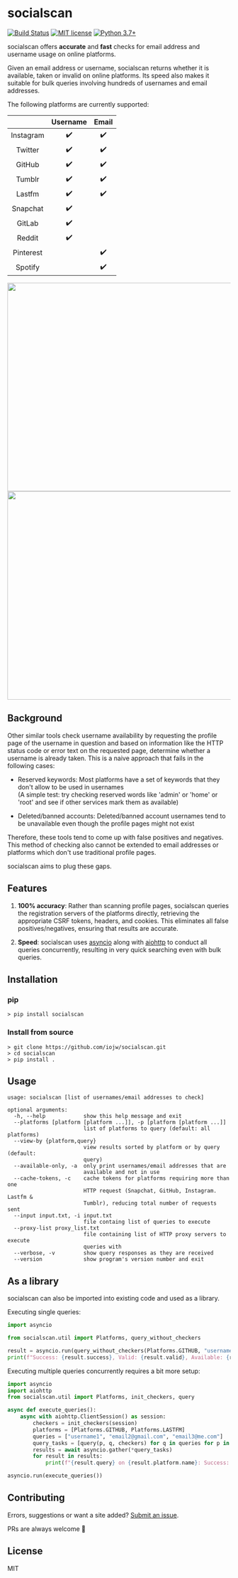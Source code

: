 # socialscan
[![Build Status](https://travis-ci.com/iojw/socialscan.svg?token=4yLRbSuqAQqrjanbzeXs&branch=master)](https://travis-ci.com/iojw/socialscan)
[![MIT license](https://img.shields.io/badge/License-MIT-blue.svg)](https://lbesson.mit-license.org/)
[![Python 3.7+](https://img.shields.io/badge/python-3.7+-green.svg)](https://www.python.org/downloads/)

socialscan offers **accurate** and **fast** checks for email address and username usage on online platforms.  

Given an email address or username, socialscan returns whether it is available, taken or invalid on online platforms. Its speed also makes it suitable for bulk queries involving hundreds of usernames and email addresses.

The following platforms are currently supported:   

|           | Username | Email |
|:---------:|:--------:|:--------:|
| Instagram |     ✔️    |   ✔️   |
| Twitter   |     ✔️    |   ✔️   |
|  GitHub   |     ✔️    |   ✔️   |
|   Tumblr  |     ✔️    |   ✔️   |
|  Lastfm  |     ✔️    |   ✔️   |
|  Snapchat |     ✔️    |         |
| GitLab    |     ✔️    |         |
| Reddit    |     ✔️    |         |
| Pinterest |            |   ✔️   |
|  Spotify  |            |   ✔️   |

<p>
<img src="https://github.com/iojw/socialscan/raw/master/demo/demo.gif" width="700" height="469"/>
<img src="https://github.com/iojw/socialscan/raw/master/demo/demo100.gif" width="700" height="469"/>
</p>

## Background

Other similar tools check username availability by requesting the profile page of the username in question and based on information like the HTTP status code or error text on the requested page, determine whether a username is already taken. This is a naive approach that fails in the following cases:

- Reserved keywords: Most platforms have a set of keywords that they don't allow to be used in usernames  
(A simple test: try checking reserved words like 'admin' or 'home' or 'root' and see if other services mark them as available)

- Deleted/banned accounts: Deleted/banned account usernames tend to be unavailable even though the profile pages might not exist

Therefore, these tools tend to come up with false positives and negatives. This method of checking also cannot be extended to email addresses or platforms which don't use traditional profile pages.

socialscan aims to plug these gaps.

## Features

1. **100% accuracy**: Rather than scanning profile pages, socialscan queries the registration servers of the platforms directly, retrieving the appropriate CSRF tokens, headers, and cookies. This eliminates all false positives/negatives, ensuring that results are accurate.

2. **Speed**: socialscan uses [asyncio](https://docs.python.org/3/library/asyncio.html) along with [aiohttp](https://aiohttp.readthedocs.io/en/stable/) to conduct all queries concurrently, resulting in very quick searching even with bulk queries.

## Installation

### pip
```
> pip install socialscan
```

### Install from source
```
> git clone https://github.com/iojw/socialscan.git  
> cd socialscan  
> pip install .
```

## Usage
```
usage: socialscan [list of usernames/email addresses to check]

optional arguments:
  -h, --help            show this help message and exit
  --platforms [platform [platform ...]], -p [platform [platform ...]]
                        list of platforms to query (default: all platforms)
  --view-by {platform,query}
                        view results sorted by platform or by query (default:
                        query)
  --available-only, -a  only print usernames/email addresses that are
                        available and not in use
  --cache-tokens, -c    cache tokens for platforms requiring more than one
                        HTTP request (Snapchat, GitHub, Instagram. Lastfm &
                        Tumblr), reducing total number of requests sent
  --input input.txt, -i input.txt
                        file containg list of queries to execute
  --proxy-list proxy_list.txt
                        file containing list of HTTP proxy servers to execute
                        queries with
  --verbose, -v         show query responses as they are received
  --version             show program's version number and exit
```

## As a library

socialscan can also be imported into existing code and used as a library.


Executing single queries:
```python
import asyncio

from socialscan.util import Platforms, query_without_checkers

result = asyncio.run(query_without_checkers(Platforms.GITHUB, "username1"))
print(f"Success: {result.success}, Valid: {result.valid}, Available: {result.available}")
```
Executing multiple queries concurrently requires a bit more setup:
```python
import asyncio
import aiohttp
from socialscan.util import Platforms, init_checkers, query

async def execute_queries():
    async with aiohttp.ClientSession() as session:
        checkers = init_checkers(session)
        platforms = [Platforms.GITHUB, Platforms.LASTFM]
        queries = ["username1", "email2@gmail.com", "email3@me.com"]
        query_tasks = [query(p, q, checkers) for q in queries for p in platforms]
        results = await asyncio.gather(*query_tasks)
        for result in results:
            print(f"{result.query} on {result.platform.name}: Success: {result.success}, Valid: {result.valid}, Available: {result.available}")

asyncio.run(execute_queries())
```
## Contributing

Errors, suggestions or want a site added? [Submit an issue](https://github.com/iojw/socialscan/issues). 

PRs are always welcome 🙂

## License
MIT
